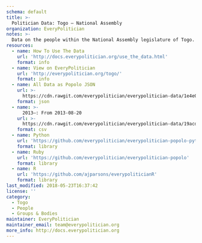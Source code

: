 ```yaml
---
schema: default
title: >-
  Politician Data: Togo — National Assembly
organization: EveryPolitician
notes: >-
  Data on the people within the National Assembly legislature of Togo.
resources:
  - name: How To Use The Data
    url: 'http://docs.everypolitician.org/use_the_data.html'
    format: info
  - name: View on EveryPolitician
    url: 'http://everypolitician.org/togo/'
    format: info
  - name: All Data as Popolo JSON
    url: >-
      https://cdn.rawgit.com/everypolitician/everypolitician-data/1e4e085f2dd88f013861a42fbd14e426db48a2cf/data/Togo/Assembly/ep-popolo-v1.0.json
    format: json
  - name: >-
      2013–: From 2013-08-20
    url: >-
      https://cdn.rawgit.com/everypolitician/everypolitician-data/19acd6f45102b5724437ab7b32e7fd88260d8b35/data/Togo/Assembly/term-2013.csv
    format: csv
  - name: Python
    url: 'https://github.com/everypolitician/everypolitician-popolo-python'
    format: library
  - name: Ruby
    url: 'https://github.com/everypolitician/everypolitician-popolo'
    format: library
  - name: R
    url: 'https://github.com/ajparsons/everypoliticianR'
    format: library
last_modified: 2018-05-23T16:37:42
license: ''
category:
  - Togo
  - People
  - Groups & Bodies
maintainer: EveryPolitician
maintainer_email: team@everypolitician.org
more_info: http://docs.everypolitician.org
---
```

